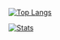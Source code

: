 [![Top Langs](https://github-readme-stats.vercel.app/api/top-langs/?username=basicx-StrgV&theme=blueberry&layout=compact)](https://github.com/basicx-StrgV)

[![Stats](https://github-readme-stats.vercel.app/api?username=basicx-StrgV&theme=blueberry&include_all_commits=true&show_icons=true)](https://github.com/basicx-StrgV)
